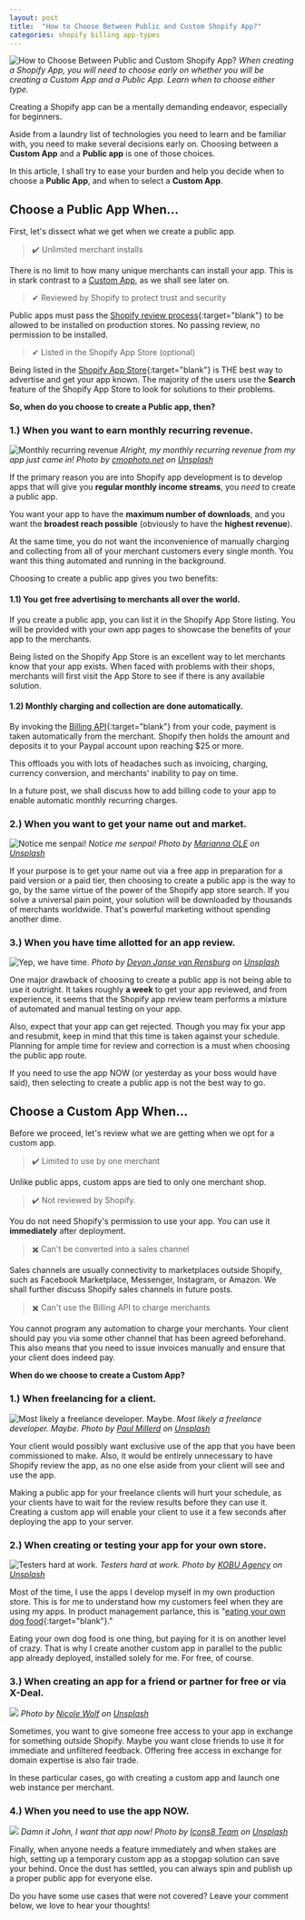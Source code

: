 ```yaml
---
layout: post
title:  "How to Choose Between Public and Custom Shopify App?"
categories: shopify billing app-types
---
```


![How to Choose Between Public and Custom Shopify App?](/assets/images/app-types.png)
*When creating a Shopify App, you will need to choose early on whether you will be creating a Custom App and a Public App. Learn when to choose either type.*

Creating a Shopify app can be a mentally demanding endeavor, especially for beginners.

Aside from a laundry list of technologies you need to learn and be familiar with, you need to make several decisions early on. Choosing between a **Custom App** and a **Public app** is one of those choices.

In this article, I shall try to ease your burden and help you decide when to choose a **Public App**, and when to select a **Custom App**.

## Choose a Public App When…
First, let's dissect what we get when we create a public app.
> ✔️ Unlimited merchant installs

There is no limit to how many unique merchants can install your app. This is in stark contrast to a [Custom App](#choose-a-custom-app-when), as we shall see later on.

> ✔ Reviewed by Shopify to protect trust and security

Public apps must pass the [Shopify review process](https://shopify.dev/concepts/app-store/getting-your-app-approved/review-process){:target="blank"} to be allowed to be installed on production stores. No passing review, no permission to be installed.

> ✔ Listed in the Shopify App Store (optional)

Being listed in the [Shopify App Store](https://apps.shopify.com/){:target="blank"} is THE best way to advertise and get your app known. The majority of the users use the **Search** feature of the Shopify App Store to look for solutions to their problems.

**So, when do you choose to create a Public app, then?**

### 1.) When you want to earn monthly recurring revenue.

![Monthly recurring revenue](/assets/images/public-vs-custom-1.jpg)
*Alright, my monthly recurring revenue from my app just came in! <span>Photo by <a href="https://unsplash.com/@cmophoto?utm_source=unsplash&amp;utm_medium=referral&amp;utm_content=creditCopyText">cmophoto.net</a> on <a href="https://unsplash.com/s/photos/beach-hammock?utm_source=unsplash&amp;utm_medium=referral&amp;utm_content=creditCopyText">Unsplash</a></span>*

If the primary reason you are into Shopify app development is to develop apps that will give you **regular monthly income streams**, you *need* to create a public app. 

You want your app to have the **maximum number of downloads**, and you want the **broadest reach possible** (obviously to have the **highest revenue**). 

At the same time, you do not want the inconvenience of manually charging and collecting from all of your merchant customers every single month. You want this thing automated and running in the background.

Choosing to create a public app gives you two benefits:
#### 1.1) You get free advertising to merchants all over the world.
If you create a public app, you can list it in the Shopify App Store listing. You will be provided with your own app pages to showcase the benefits of your app to the merchants. 

Being listed on the Shopify App Store is an excellent way to let merchants know that your app exists. When faced with problems with their shops, merchants will first visit the App Store to see if there is any available solution.  

#### 1.2) Monthly charging and collection are done automatically. 
By invoking the [Billing API](https://shopify.dev/tutorials/bill-for-your-app-using-graphql-admin-api){:target="blank"} from your code,  payment is taken automatically from the merchant. Shopify then holds the amount and deposits it to your Paypal account upon reaching $25 or more. 

This offloads you with lots of headaches such as invoicing, charging, currency conversion, and merchants' inability to pay on time.

In a future post, we shall discuss how to add billing code to your app to enable automatic monthly recurring charges.

### 2.) When you want to get your name out and market.
![Notice me senpai!](/assets/images/public-vs-custom-2.jpg)
*Notice me senpai! <span>Photo by <a href="https://unsplash.com/@marianna_ole?utm_source=unsplash&amp;utm_medium=referral&amp;utm_content=creditCopyText">Marianna OLE</a> on <a href="https://unsplash.com/s/photos/anime-girl?utm_source=unsplash&amp;utm_medium=referral&amp;utm_content=creditCopyText">Unsplash</a></span>*

If your purpose is to get your name out via a free app in preparation for a paid version or a paid tier, then choosing to create a public app is the way to go, by the same virtue of the power of the Shopify app store search. If you solve a universal pain point, your solution will be downloaded by thousands of merchants worldwide. That's powerful marketing without spending another dime.

### 3.) When you have time allotted for an app review.
![Yep, we have time.](/assets/images/public-vs-custom-3.jpg)
*<span>Photo by <a href="https://unsplash.com/@devano23?utm_source=unsplash&amp;utm_medium=referral&amp;utm_content=creditCopyText">Devon Janse van Rensburg</a> on <a href="https://unsplash.com/s/photos/time?utm_source=unsplash&amp;utm_medium=referral&amp;utm_content=creditCopyText">Unsplash</a></span>*

One major drawback of choosing to create a public app is not being able to use it outright. It takes roughly **a week** to get your app reviewed, and from experience, it seems that the Shopify app review team performs a mixture of automated and manual testing on your app. 

Also, expect that your app can get rejected. Though you may fix your app and resubmit, keep in mind that this time is taken against your schedule. Planning for ample time for review and correction is a must when choosing the public app route.

If you need to use the app NOW (or yesterday as your boss would have said), then selecting to create a public app is not the best way to go.

## Choose a Custom App When…

Before we proceed, let's review what we are getting when we opt for a custom app.

> ✔️ Limited to use by one merchant

Unlike public apps, custom apps are tied to only one merchant shop.

> ✔️ Not reviewed by Shopify.

You do not need Shopify's permission to use your app. You can use it **immediately** after deployment.

> ✖️ Can't be converted into a sales channel

Sales channels are usually connectivity to marketplaces outside Shopify, such as Facebook Marketplace, Messenger, Instagram, or Amazon. We shall further discuss Shopify sales channels in future posts. 

> ✖️ Can't use the Billing API to charge merchants

You cannot program any automation to charge your merchants. Your client should pay you via some other channel that has been agreed beforehand. This also means that you need to issue invoices manually and ensure that your client does indeed pay.

**When do we choose to create a Custom App?**

### 1.) When freelancing for a client.
![Most likely a freelance developer. Maybe.](/assets/images/public-vs-custom-4.jpg)
*Most likely a freelance developer. Maybe. <span>Photo by <a href="https://unsplash.com/@pmillerd?utm_source=unsplash&amp;utm_medium=referral&amp;utm_content=creditCopyText">Paul Millerd</a> on <a href="https://unsplash.com/s/photos/freelance?utm_source=unsplash&amp;utm_medium=referral&amp;utm_content=creditCopyText">Unsplash</a></span>*

Your client would possibly want exclusive use of the app that you have been commissioned to make. Also, it would be entirely unnecessary to have Shopify review the app, as no one else aside from your client will see and use the app. 

Making a public app for your freelance clients will hurt your schedule, as your clients have to wait for the review results before they can use it. Creating a custom app will enable your client to use it a few seconds after deploying the app to your server.

### 2.) When creating or testing your app for your own store.
![Testers hard at work.](/assets/images/public-vs-custom-5.jpg)
*Testers hard at work. <span>Photo by <a href="https://unsplash.com/@kobuagency?utm_source=unsplash&amp;utm_medium=referral&amp;utm_content=creditCopyText">KOBU Agency</a> on <a href="https://unsplash.com/s/photos/web-tester?utm_source=unsplash&amp;utm_medium=referral&amp;utm_content=creditCopyText">Unsplash</a></span>*

Most of the time, I use the apps I develop myself in my own production store. This is for me to understand how my customers feel when they are using my apps. In product management parlance, this is "[eating your own dog food](https://en.wikipedia.org/wiki/Eating_your_own_dog_food){:target="blank"}." 

Eating your own dog food is one thing, but paying for it is on another level of crazy. That is why I create another custom app in parallel to the public app already deployed, installed solely for me. For free, of course.

### 3.) When creating an app for a friend or partner for free or via X-Deal.
![](/assets/images/public-vs-custom-6.jpg)
*<span>Photo by <a href="https://unsplash.com/@joeel56?utm_source=unsplash&amp;utm_medium=referral&amp;utm_content=creditCopyText">Nicole Wolf</a> on <a href="https://unsplash.com/s/photos/developer?utm_source=unsplash&amp;utm_medium=referral&amp;utm_content=creditCopyText">Unsplash</a></span>*

Sometimes, you want to give someone free access to your app in exchange for something outside Shopify. Maybe you want close friends to use it for immediate and unfiltered feedback. Offering free access in exchange for domain expertise is also fair trade. 

In these particular cases, go with creating a custom app and launch one web instance per merchant.

### 4.) When you need to use the app NOW.
![](/assets/images/public-vs-custom-7.jpg)
*Damn it John, I want that app now! <span>Photo by <a href="https://unsplash.com/@icons8?utm_source=unsplash&amp;utm_medium=referral&amp;utm_content=creditCopyText">Icons8 Team</a> on <a href="https://unsplash.com/s/photos/boss-angry?utm_source=unsplash&amp;utm_medium=referral&amp;utm_content=creditCopyText">Unsplash</a></span>*

Finally, when anyone needs a feature immediately and when stakes are high, setting up a temporary custom app as a stopgap solution can save your behind. Once the dust has settled, you can always spin and publish up a proper public app for everyone else.

Do you have some use cases that were not covered? Leave your comment below, we love to hear your thoughts!




